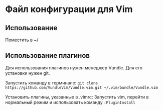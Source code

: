 # Файл конфигурации для Vim

## Использование
Поместить в ~/

## Использование плагинов
Для использования плагинов нужен менеджер Vundle.
Для его установки нужен git.

Запустить команду в терминале:
`git clone https://github.com/VundleVim/Vundle.vim.git ~/.vim/bundle/Vundle.vim`

Установить плагины, указанные в .vimrc:
Запустить vim, перейти в нормальный режим и использовать команду `:PluginInstall`





